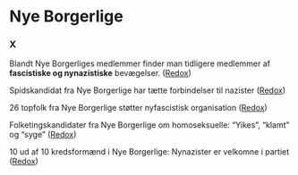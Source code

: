 # Nye Borgerlige

### X

Blandt Nye Borgerliges medlemmer finder man tidligere medlemmer af **fascistiske og nynazistiske** bevægelser. ([Redox](https://redox.dk/nyheder/nye-borgerlige-opstiller-tre-medlemmer-af-nyfascistiske-generation-identitaer-ved-kommunalvalget/))



Spidskandidat fra Nye Borgerlige har tætte forbindelser til nazister ([Redox](https://redox.dk/nyheder/spidskandidat-fra-nye-borgerlige-har-taette-forbindelser-til-nazister/))

26 topfolk fra Nye Borgerlige støtter nyfascistisk organisation ([Redox](https://redox.dk/nyheder/26-topfolk-fra-nye-borgerlige-stoetter-nyfascistisk-organisation/))

Folketingskandidater fra Nye Borgerlige om homoseksuelle: “Yikes”, “klamt” og “syge” ([Redox](https://redox.dk/nyheder/folketingskandidater-fra-nye-borgerlige-om-homoseksuelle-yikes-klamt-og-syge/))

10 ud af 10 kredsformænd i Nye Borgerlige: Nynazister er velkomne i partiet ([Redox](https://redox.dk/nyheder/nye-borgerlige-nynazister-er-velkomne/))

